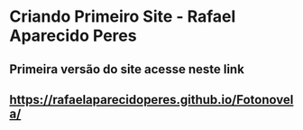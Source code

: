 # Criando Primeiro Site - Rafael Aparecido Peres
## Primeira versão do site acesse neste link
## https://rafaelaparecidoperes.github.io/Fotonovela/
